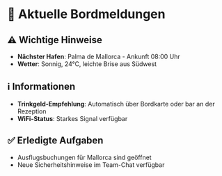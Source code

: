 # 📢 Aktuelle Bordmeldungen

## ⚠️ Wichtige Hinweise
- **Nächster Hafen**: Palma de Mallorca - Ankunft 08:00 Uhr
- **Wetter**: Sonnig, 24°C, leichte Brise aus Südwest

## ℹ️ Informationen  
- **Trinkgeld-Empfehlung**: Automatisch über Bordkarte oder bar an der Rezeption
- **WiFi-Status**: Starkes Signal verfügbar

## ✅ Erledigte Aufgaben
- Ausflugsbuchungen für Mallorca sind geöffnet
- Neue Sicherheitshinweise im Team-Chat verfügbar